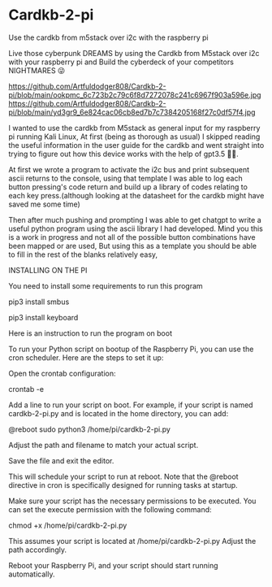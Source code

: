# Cardkb-2-pi
Use the cardkb from m5stack over i2c with the raspberry pi

Live those cyberpunk DREAMS by using the Cardkb from M5stack over i2c with your raspberry pi and Build the cyberdeck of your competitors NIGHTMARES 😜

https://github.com/Artfuldodger808/Cardkb-2-pi/blob/main/ookpmc_6c723b2c79c6f8d7272078c241c6967f903a596e.jpg
https://github.com/Artfuldodger808/Cardkb-2-pi/blob/main/yd3gr9_6e824cac06cb8ed7b7c7384205168f27c0df57f4.jpg


I wanted to use the cardkb from M5stack as general input for my raspberry pi running Kali Linux, 
At first (being as thorough as usual) I skipped reading the useful information in the user guide for the cardkb and went straight
into trying to figure out how this device works with the help of gpt3.5 🤷‍♂️.

At first we wrote a program to activate the i2c bus and print subsequent ascii returns to the console,
using that template I was able to log each button pressing's code return and build up a library of 
codes relating to each key press.(although looking at the datasheet for the cardkb might have saved me some time)

Then after much pushing and prompting I was able to get chatgpt to write a useful python program using the ascii library
I had developed. Mind you this is a work in progress and not all of the possible button combinations have been mapped or are used,
But using this as a template you should be able to fill in the rest of the blanks relatively easy, 

INSTALLING ON THE PI

You need to install some requirements to run this program

pip3 install smbus

pip3 install keyboard

Here is an instruction to run the program on boot

To run your Python script on bootup of the Raspberry Pi, you can use the cron scheduler. Here are the steps to set it up:

Open the crontab configuration:

crontab -e

Add a line to run your script on boot. For example, if your script is named cardkb-2-pi.py and is located in the home directory, you can add:

@reboot sudo python3 /home/pi/cardkb-2-pi.py

Adjust the path and filename to match your actual script.

Save the file and exit the editor.

This will schedule your script to run at reboot. Note that the @reboot directive in cron is specifically designed for running tasks at startup.

Make sure your script has the necessary permissions to be executed. You can set the execute permission with the following command:

chmod +x /home/pi/cardkb-2-pi.py

This assumes your script is located at /home/pi/cardkb-2-pi.py Adjust the path accordingly.

Reboot your Raspberry Pi, and your script should start running automatically.

